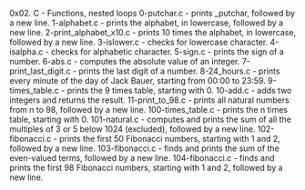 0x02. C - Functions, nested loops 0-putchar.c - prints _putchar, followed by a new line. 1-alphabet.c - prints the alphabet, in lowercase, followed by a new line. 2-print_alphabet_x10.c - prints 10 times the alphabet, in lowercase, followed by a new line. 3-islower.c - checks for lowercase character. 4-isalpha.c - checks for alphabetic character. 5-sign.c - prints the sign of a number. 6-abs.c - computes the absolute value of an integer. 7-print_last_digit.c - prints the last digit of a number. 8-24_hours.c - prints every minute of the day of Jack Bauer, starting from 00:00 to 23:59. 9-times_table.c - prints the 9 times table, starting with 0. 10-add.c - adds two integers and returns the result. 11-print_to_98.c - prints all natural numbers from n to 98, followed by a new line. 100-times_table.c - prints the n times table, starting with 0. 101-natural.c - computes and prints the sum of all the multiples of 3 or 5 below 1024 (excluded), followed by a new line. 102-fibonacci.c - prints the first 50 Fibonacci numbers, starting with 1 and 2, followed by a new line. 103-fibonacci.c - finds and prints the sum of the even-valued terms, followed by a new line. 104-fibonacci.c - finds and prints the first 98 Fibonacci numbers, starting with 1 and 2, followed by a new line.
